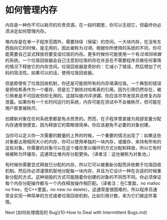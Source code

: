 # 如何管理内存

内存是一种你不可以耗尽的珍贵资源。在一段时期里，你可以无视它，但最终你必须决定如何管理内存。

堆内存是在单一子程序范围外，需要持续（保留）的空间。一大块内存，在没有东西指向它的时候，是无用的，因此被称为*垃圾*。根据你所使用的系统的不同，你可能需要自己显式释放将要变成垃圾的内存。更多时候你可能使用一个有*垃圾回收器*的系统。一个垃圾回收器会自己注意到垃圾的存在并且在不需要程序员做任何事情的情况下释放它的内存空间。垃圾回收器是奇妙的：它减小了错误，然后增加了代码的简洁性。如果可以的话，使用垃圾回收器。

但是即使有了垃圾回收机制，你还是可能把所有的内存填满垃圾。一个典型的错误是把哈希表作为一个缓存，但是忘了删除对哈希表的引用。因为引用仍然存在，被引用者是不可回收但却无用的。这就叫做*内存泄露*。你应该尽早发现并且修复内存泄露。如果你有一个长时间运行的系统，内存可能在测试中不会被耗尽，但可能在用户那里被耗尽。

创建新对象在任何系统里都是有点昂贵的。然而，在子程序里直接为局部变量分配内存通常很便宜，因为释放它的策略很简单。你应该避免不必要的对象创建。

当你可以定义你一次需要的数量的上界的时候，一个重要的情况出现了：如果这些对象都占用相同大小的内存，你可以使用单独的一块内存，或缓存，来持有所有的这些对象。你需要的对象可以在这个缓存里以循环的方式分配和释放，所以它有时候被称为环缓存。这通常比堆内存分配更快。（译者注：这也被称为对象池。）

有时候你需要显式释放已分配的内存，所以它可以被重新分配而非依赖于垃圾回收机制。然后你必须谨慎机智地分配每一块内存，并且为它设计一种在合适的时候重新分配的方式。这种销毁的方式可能随着你创建的对象的不同而不同。你必须保证每个内存分配操作都与一个内存释放操作相匹配。（译者注：在C里面，no malloc no free，在C++里面，no new no delete）。这通常是很困难的，所以程序员通常会实现一种简单的方式或者垃圾回收机制，比如引用计数，来为它们做这件事情。

Next [如何处理偶现的 Bug](10-How to Deal with Intermittent Bugs.md)
